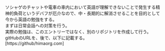 ソシャゲのチャットや電車の車内において英語が理解できないことで発生する精神的負荷というデバフが厄介なので、中・長期的に解消させることを目的として今から英語の勉強をする。<br>
まずは日常会話への対策を行う。<br>
実際の勉強は、このエントリーではなく、別のリポジトリを作成して行う。<br>
gitHubのURLを、後で、以下に記載する。<br>
[https://github/himaorg.com]

